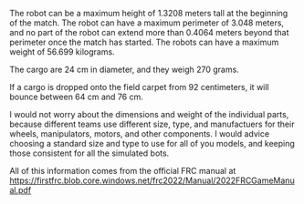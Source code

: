 The robot can be a maximum height of 1.3208 meters tall at the beginning of the  match.
The robot can have a maximum perimeter of 3.048 meters, and no part of the robot can extend more than 0.4064 meters beyond that perimeter once the match has started.
The robots can have a maximum weight of 56.699 kilograms.

The cargo are 24 cm in diameter, and they weigh 270 grams.

If a cargo is dropped onto the field carpet from 92 centimeters, it will bounce between 64 cm and 76 cm.

I would not worry about the dimensions and weight of the individual parts, because different teams use different size, type, and manufactuers for their wheels, manipulators, motors, and other components. I would advice choosing a standard size and type to use for all of you models, and keeping those consistent for all the simulated bots.

All of this information comes from the official FRC manual at https://firstfrc.blob.core.windows.net/frc2022/Manual/2022FRCGameManual.pdf
